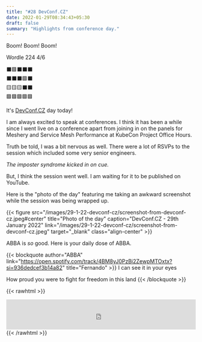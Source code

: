 ```yaml
---
title: "#28 DevConf.CZ"
date: 2022-01-29T08:34:43+05:30
draft: false
summary: "Highlights from conference day."
---
```


Boom! Boom! Boom!

Wordle 224 4/6

⬛🟩⬛⬛⬛\
⬛⬛⬛🟩⬛\
🟨🟨🟨⬛⬛\
🟩🟩🟩🟩🟩

It's [DevConf.CZ](https://www.devconf.info/cz/) day today!

I am always excited to speak at conferences. I think it has been a while since I went live on a conference apart from joining in on the panels for Meshery and Service Mesh Performance at KubeCon Project Office Hours.

Truth be told, I was a bit nervous as well. There were a lot of RSVPs to the session which included some very senior engineers.

_The imposter syndrome kicked in on cue._

But, I think the session went well. I am waiting for it to be published on YouTube.

Here is the "photo of the day" featuring me taking an awkward screenshot while the session was being wrapped up.

{{< figure src="/images/29-1-22-devconf-cz/screenshot-from-devconf-cz.jpeg#center" title="Photo of the day" caption="DevConf.CZ - 29th January 2022" link="/images/29-1-22-devconf-cz/screenshot-from-devconf-cz.jpeg" target="_blank" class="align-center" >}}

ABBA is _so_ good. Here is your daily dose of ABBA.

{{< blockquote author="ABBA" link="https://open.spotify.com/track/4BM8yJ0PzBi2ZewpMTOxtx?si=936dedcef3b14a82" title="Fernando" >}}
I can see it in your eyes

How proud you were to fight for freedom in this land
{{< /blockquote >}}

{{< rawhtml >}}

<iframe src="https://open.spotify.com/embed/track/4BM8yJ0PzBi2ZewpMTOxtx?utm_source=generator&theme=0" width="100%" height="80" frameBorder="0" allowfullscreen="" allow="autoplay; clipboard-write; encrypted-media; fullscreen; picture-in-picture"></iframe>
{{< /rawhtml >}}
